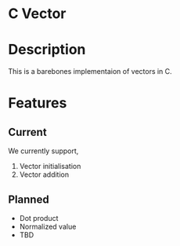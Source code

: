 # C Vector

# Description
This is a barebones implementaion of vectors in C.

# Features
## Current
We currently support,
1. Vector initialisation
2. Vector addition

## Planned
- Dot product
- Normalized value
- TBD